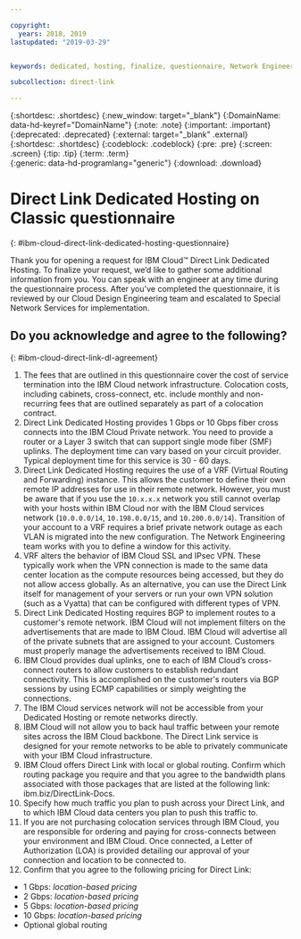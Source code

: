 ```yaml
---

copyright:
  years: 2018, 2019
lastupdated: "2019-03-29"


keywords: dedicated, hosting, finalize, questionnaire, Network Engineering, billing, fees, VRF, BGP, case, cross-connects, datacenters, data, center, backhaul, single mode, single-mode, fiber, Letter of Authorization, LOA, contract

subcollection: direct-link

---
```


{:shortdesc: .shortdesc}
{:new_window: target="_blank"}
{:DomainName: data-hd-keyref="DomainName"}
{:note: .note}
{:important: .important}
{:deprecated: .deprecated}
{:external: target="_blank" .external}
{:shortdesc: .shortdesc}
{:codeblock: .codeblock}
{:pre: .pre}
{:screen: .screen}
{:tip: .tip}
{:term: .term}  
{:generic: data-hd-programlang="generic"}
{:download: .download}  

# Direct Link Dedicated Hosting on Classic questionnaire
{: #ibm-cloud-direct-link-dedicated-hosting-questionnaire}

Thank you for opening a request for IBM Cloud™ Direct Link Dedicated Hosting. To finalize your request, we’d like to gather some additional information from you. You can speak with an engineer at any time during the questionnaire process. After you've completed the questionnaire, it is reviewed by our Cloud Design Engineering team and escalated to Special Network Services for implementation.

## Do you acknowledge and agree to the following?
{: #ibm-cloud-direct-link-dl-agreement}

1. The fees that are outlined in this questionnaire cover the cost of service termination into the IBM Cloud network infrastructure. Colocation costs, including cabinets, cross-connect, etc. include monthly and non-recurring fees that are outlined separately as part of a colocation contract.
2. Direct Link Dedicated Hosting provides 1 Gbps or 10 Gbps fiber cross connects into the IBM Cloud Private network. You need to provide a router or a Layer 3 switch that can support single mode fiber (SMF) uplinks. The deployment time can vary based on your circuit provider. Typical deployment time for this service is 30 - 60 days.
3. Direct Link Dedicated Hosting requires the use of a VRF (Virtual Routing and Forwarding) instance. This allows the customer to define their own remote IP addresses for use in their remote network. However, you must be aware that if you use the `10.x.x.x` network you still cannot overlap with your hosts within IBM Cloud nor with the IBM Cloud services network (`10.0.0.0/14`, `10.198.0.0/15`, and `10.200.0.0/14`). Transition of your account to a VRF requires a brief private network outage as each VLAN is migrated into the new configuration. The Network Engineering team works with you to define a window for this activity.
4. VRF alters the behavior of IBM Cloud SSL and IPsec VPN. These typically work when the VPN connection is made to the same data center location as the compute resources being accessed, but they do not allow access globally. As an alternative, you can use the Direct Link itself for management of your servers or run your own VPN solution (such as a Vyatta) that can be configured with different types of VPN. 
5. Direct Link Dedicated Hosting requires BGP to implement routes to a customer's remote network. IBM Cloud will not implement filters on the advertisements that are made to IBM Cloud. IBM Cloud will advertise all of the private subnets that are assigned to your account. Customers must properly manage the advertisements received to IBM Cloud.
6. IBM Cloud provides dual uplinks, one to each of IBM Cloud’s cross-connect routers to allow customers to establish redundant connectivity. This is accomplished on the customer's routers via BGP sessions by using ECMP capabilities or simply weighting the connections.
7. The IBM Cloud services network will not be accessible from your Dedicated Hosting or remote networks directly.
8. IBM Cloud will not allow you to back haul traffic between your remote sites across the IBM Cloud backbone. The Direct Link service is designed for your remote networks to be able to privately communicate with your IBM Cloud infrastructure.
9. IBM Cloud offers Direct Link with local or global routing. Confirm which routing package you require and that you agree to the bandwidth plans associated with those packages that are listed at the following link: ibm.biz/DirectLink-Docs.
10. Specify how much traffic you plan to push across your Direct Link, and to which IBM Cloud data centers you plan to push this traffic to.
11. If you are not purchasing colocation services through IBM Cloud, you are responsible for ordering and paying for cross-connects between your environment and IBM Cloud. Once connected, a Letter of Authorization (LOA) is provided detailing our approval of your connection and location to be connected to.
12.  Confirm that you agree to the following pricing for Direct Link:

   * 1 Gbps: _location-based pricing_
   * 2 Gbps: _location-based pricing_
   * 5 Gbps: _location-based pricing_
   * 10 Gbps: _location-based pricing_
   * Optional global routing
